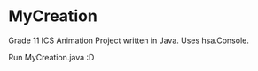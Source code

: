 # MyCreation
Grade 11 ICS Animation Project written in Java. Uses hsa.Console.

Run MyCreation.java :D
